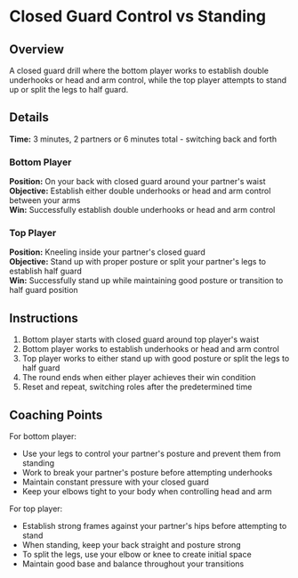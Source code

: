 # Closed Guard Control vs Standing

## Overview
A closed guard drill where the bottom player works to establish double underhooks or head and arm control, while the top player attempts to stand up or split the legs to half guard.

## Details
**Time:** 3 minutes, 2 partners or 6 minutes total - switching back and forth

### Bottom Player
**Position:** On your back with closed guard around your partner's waist  
**Objective:** Establish either double underhooks or head and arm control between your arms  
**Win:** Successfully establish double underhooks or head and arm control

### Top Player
**Position:** Kneeling inside your partner's closed guard  
**Objective:** Stand up with proper posture or split your partner's legs to establish half guard  
**Win:** Successfully stand up while maintaining good posture or transition to half guard position

## Instructions
1. Bottom player starts with closed guard around top player's waist
2. Bottom player works to establish underhooks or head and arm control
3. Top player works to either stand up with good posture or split the legs to half guard
4. The round ends when either player achieves their win condition
5. Reset and repeat, switching roles after the predetermined time

## Coaching Points
For bottom player:
- Use your legs to control your partner's posture and prevent them from standing
- Work to break your partner's posture before attempting underhooks
- Maintain constant pressure with your closed guard
- Keep your elbows tight to your body when controlling head and arm

For top player:
- Establish strong frames against your partner's hips before attempting to stand
- When standing, keep your back straight and posture strong
- To split the legs, use your elbow or knee to create initial space
- Maintain good base and balance throughout your transitions
